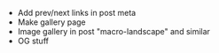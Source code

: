 -   Add prev/next links in post meta
-   Make gallery page
-   Image gallery in post "macro-landscape" and similar
-   OG stuff
